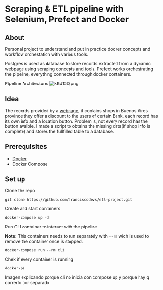 # Scraping & ETL pipeline with Selenium, Prefect and Docker

## About
Personal project to understand and put in practice docker concepts and workflow orchestation with various tools.

Postgres is used as database to store records extracted from a dynamic webpage using scraping concepts and tools. Prefect works orchestrating the pipeline, everything connected through docker containers.

Pipeline Architecture:
![kBd15Q.png](https://i.lensdump.com/i/kBd15Q.png)

## Idea
The records provided by a [webpage](https://www.bancoprovincia.com.ar/cuentadni/contenidos/cdniBeneficios/), it contains shops in Buenos Aires province they offer a discount to the users of certain Bank. each record has its own info and a location button. Problem is, not every record has the button avaible. I made a script to obtains the missing data(if shop info is complete) and stores the fullfilled table to a database.

## Prerequisites
- [Docker](https://docs.docker.com/get-docker/)
- [Docker Compose](https://docs.docker.com/compose/)

## Set up
Clone the repo
```
git clone https://github.com/franciscodevs/etl-project.git
```
Create and start containers
```
docker-compose up -d 
```
Run CLI container to interact with the pipeline

**Note:** This containers needs to run separately with ```--rm``` wich is used to remove the container once is stopped. 
```
docker-compose run --rm cli
```
Chek if every container is running
```
docker-ps
```
Imagen explicando porque cli no inicia con compose up y porque hay q correrlo por separado

